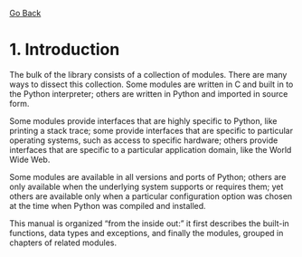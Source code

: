 [Go Back](./README.md)

# <a name="1"></a> 1. Introduction

The bulk of the library consists of a collection of modules. There are many ways to dissect this collection. Some modules are written in C and built in to the Python interpreter; others are written in Python and imported in source form.

Some modules provide interfaces that are highly specific to Python, like printing a stack trace; some provide interfaces that are specific to particular operating systems, such as access to specific hardware; others provide interfaces that are specific to a particular application domain, like the World Wide Web.

Some modules are available in all versions and ports of Python; others are only available when the underlying system supports or requires them; yet others are available only when a particular configuration option was chosen at the time when Python was compiled and installed.

This manual is organized “from the inside out:” it first describes the built-in functions, data types and exceptions, and finally the modules, grouped in chapters of related modules.
